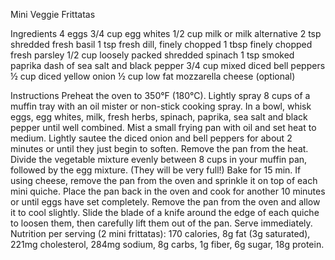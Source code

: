 Mini Veggie Frittatas

Ingredients
4 eggs
3/4 cup egg whites
1/2 cup milk or milk alternative
2 tsp shredded fresh basil
1 tsp fresh dill, finely chopped
1 tbsp finely chopped fresh parsley
1/2 cup loosely packed shredded spinach
1 tsp smoked paprika
dash of sea salt and black pepper
3/4 cup mixed diced bell peppers
½ cup diced yellow onion
½ cup low fat mozzarella cheese (optional)
 
Instructions
Preheat the oven to 350°F (180°C). Lightly spray 8 cups of a muffin tray with an oil mister or non-stick cooking spray.
In a bowl, whisk eggs, egg whites, milk, fresh herbs, spinach, paprika, sea salt and black pepper until well combined.
Mist a small frying pan with oil and set heat to medium. Lightly sautee the diced onion and bell peppers for about 2 minutes or until they just begin to soften. Remove the pan from the heat.
Divide the vegetable mixture evenly between 8 cups in your muffin pan, followed by the egg mixture. (They will be very full!) Bake for 15 min.
If using cheese, remove the pan from the oven and sprinkle it on top of each mini quiche. Place the pan back in the oven and cook for another 10 minutes or until eggs have set completely.
Remove the pan from the oven and allow it to cool slightly. Slide the blade of a knife around the edge of each quiche to loosen them, then carefully lift them out of the pan. Serve immediately.
Nutrition per serving (2 mini frittatas): 170 calories, 8g fat (3g saturated), 221mg cholesterol, 284mg sodium, 8g carbs, 1g fiber, 6g sugar, 18g protein.